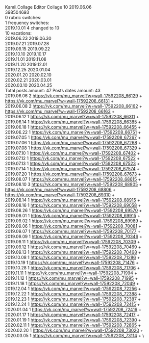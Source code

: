 Kamil.Collage	Editor Collage 10 2019.06.06\
398504693\
0 rubric switches:\
1 frequency switches:\
2019.10.01 4 changed to 10 \
10 vacations:\
2019.06.23 2019.06.30 \
2019.07.21 2019.07.28 \
2019.09.15 2019.09.22 \
2019.10.10 2019.10.17 \
2019.11.01 2019.11.08 \
2019.11.20 2019.12.01 \
2019.12.25 2020.01.04 \
2020.01.20 2020.02.10 \
2020.02.21 2020.03.01 \
2020.03.10 2020.04.25 \
Total posts amount: 47	Posts dates amount: 43\
2019.06.06 2 https://vk.com/mu_marvel?w=wall-17592208_66129 + https://vk.com/mu_marvel?w=wall-17592208_66131 + \
2019.06.08 2 https://vk.com/mu_marvel?w=wall-17592208_66162 + https://vk.com/mu_marvel?w=wall-17592208_66163 + \
2019.06.12 1 https://vk.com/mu_marvel?w=wall-17592208_66311 + \
2019.06.14 1 https://vk.com/mu_marvel?w=wall-17592208_66385 + \
2019.06.18 1 https://vk.com/mu_marvel?w=wall-17592208_66455 + \
2019.06.22 1 https://vk.com/mu_marvel?w=wall-17592208_66751 + \
2019.07.05 1 https://vk.com/mu_marvel?w=wall-17592208_67267 + \
2019.07.06 1 https://vk.com/mu_marvel?w=wall-17592208_67268 + \
2019.07.08 1 https://vk.com/mu_marvel?w=wall-17592208_67329 + \
2019.07.10 1 https://vk.com/mu_marvel?w=wall-17592208_67402 + \
2019.07.12 1 https://vk.com/mu_marvel?w=wall-17592208_67522 + \
2019.07.13 1 https://vk.com/mu_marvel?w=wall-17592208_67523 + \
2019.07.14 1 https://vk.com/mu_marvel?w=wall-17592208_67574 + \
2019.07.20 1 https://vk.com/mu_marvel?w=wall-17592208_67673 + \
2019.08.07 1 https://vk.com/mu_marvel?w=wall-17592208_68615 + \
2019.08.10 3 https://vk.com/mu_marvel?w=wall-17592208_68805 + https://vk.com/mu_marvel?w=wall-17592208_68806 + https://vk.com/mu_marvel?w=wall-17592208_69310 + \
2019.08.14 1 https://vk.com/mu_marvel?w=wall-17592208_68915 + \
2019.08.16 1 https://vk.com/mu_marvel?w=wall-17592208_69058 + \
2019.08.26 1 https://vk.com/mu_marvel?w=wall-17592208_69570 + \
2019.09.01 1 https://vk.com/mu_marvel?w=wall-17592208_69915 + \
2019.09.02 1 https://vk.com/mu_marvel?w=wall-17592208_69989 + \
2019.09.06 1 https://vk.com/mu_marvel?w=wall-17592208_70081 + \
2019.09.07 1 https://vk.com/mu_marvel?w=wall-17592208_70177 + \
2019.09.09 1 https://vk.com/mu_marvel?w=wall-17592208_70346 + \
2019.09.11 1 https://vk.com/mu_marvel?w=wall-17592208_70309 + \
2019.09.12 1 https://vk.com/mu_marvel?w=wall-17592208_70469 + \
2019.09.13 1 https://vk.com/mu_marvel?w=wall-17592208_70468 + \
2019.10.08 1 https://vk.com/mu_marvel?w=wall-17592208_71286 + \
2019.10.19 1 https://vk.com/mu_marvel?w=wall-17592208_71476 + \
2019.10.28 1 https://vk.com/mu_marvel?w=wall-17592208_71706 + \
2019.11.11 1 https://vk.com/mu_marvel?w=wall-17592208_71994 + \
2019.11.12 1 https://vk.com/mu_marvel?w=wall-17592208_71995 + \
2019.11.18 1 https://vk.com/mu_marvel?w=wall-17592208_72049 + \
2019.12.04 1 https://vk.com/mu_marvel?w=wall-17592208_72256 + \
2019.12.22 1 https://vk.com/mu_marvel?w=wall-17592208_72388 + \
2019.12.23 1 https://vk.com/mu_marvel?w=wall-17592208_72387 + \
2019.12.24 1 https://vk.com/mu_marvel?w=wall-17592208_72415 + \
2020.01.04 1 https://vk.com/mu_marvel?w=wall-17592208_72416 + \
2020.01.17 1 https://vk.com/mu_marvel?w=wall-17592208_72417 + \
2020.01.19 1 https://vk.com/mu_marvel?w=wall-17592208_72390 + \
2020.02.11 1 https://vk.com/mu_marvel?w=wall-17592208_72865 + \
2020.02.20 1 https://vk.com/mu_marvel?w=wall-17592208_73020 + \
2020.03.05 1 https://vk.com/mu_marvel?w=wall-17592208_73114 + \
